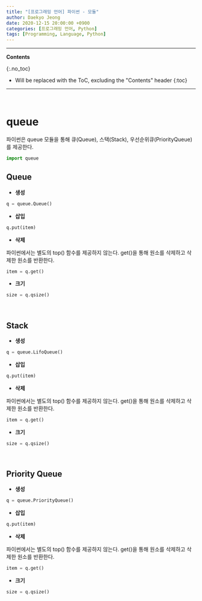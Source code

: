 ```yaml
---
title: "[프로그래밍 언어] 파이썬 - 모듈"
author: Daekyo Jeong
date: 2020-12-15 20:00:00 +0900
categories: [프로그래밍 언어, Python]
tags: [Programming, Language, Python]
---
```


---
**Contents**

{:.no_toc}

* Will be replaced with the ToC, excluding the "Contents" header
{:toc}
---

<br/>

# **queue**

파이썬은 queue 모듈을 통해 큐(Queue), 스택(Stack), 우선순위큐(PriorityQueue)를 제공한다.  

```py
import queue
```

## **Queue**

- **생성**  

```py
q = queue.Queue()
```

- **삽입**  

```py
q.put(item)
```

- **삭제**  

파이썬에서는 별도의 top() 함수를 제공하지 않는다.
get()을 통해 원소를 삭제하고 삭제한 원소를 반환한다.  

```py
item = q.get()
```

- **크기**  

```py
size = q.qsize()
```

<br/>

## **Stack**

- **생성**  

```py
q = queue.LifoQueue()
```

- **삽입**  

```py
q.put(item)
```

- **삭제**  

파이썬에서는 별도의 top() 함수를 제공하지 않는다.
get()을 통해 원소를 삭제하고 삭제한 원소를 반환한다.  

```py
item = q.get()
```

- **크기**  

```py
size = q.qsize()
```

<br/>

## **Priority Queue**

- **생성**  

```py
q = queue.PriorityQueue()
```

- **삽입**  

```py
q.put(item)
```

- **삭제**  

파이썬에서는 별도의 top() 함수를 제공하지 않는다.
get()을 통해 원소를 삭제하고 삭제한 원소를 반환한다.  

```py
item = q.get()
```

- **크기**  

```py
size = q.qsize()
```

<br/>
